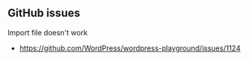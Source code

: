 ## GitHub issues
Import file doesn't work
- https://github.com/WordPress/wordpress-playground/issues/1124
